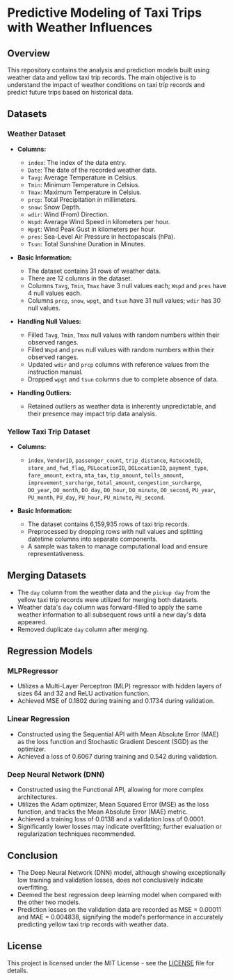 # Predictive Modeling of Taxi Trips with Weather Influences

## Overview

This repository contains the analysis and prediction models built using weather data and yellow taxi trip records. The main objective is to understand the impact of weather conditions on taxi trip records and predict future trips based on historical data.

## Datasets

### Weather Dataset

- **Columns:**
  - `index`: The index of the data entry.
  - `Date`: The date of the recorded weather data.
  - `Tavg`: Average Temperature in Celsius.
  - `Tmin`: Minimum Temperature in Celsius.
  - `Tmax`: Maximum Temperature in Celsius.
  - `prcp`: Total Precipitation in millimeters.
  - `snow`: Snow Depth.
  - `wdir`: Wind (From) Direction.
  - `Wspd`: Average Wind Speed in kilometers per hour.
  - `Wpgt`: Wind Peak Gust in kilometers per hour.
  - `pres`: Sea-Level Air Pressure in hectopascals (hPa).
  - `Tsun`: Total Sunshine Duration in Minutes.

- **Basic Information:**
  - The dataset contains 31 rows of weather data.
  - There are 12 columns in the dataset.
  - Columns `Tavg`, `Tmin`, `Tmax` have 3 null values each; `Wspd` and `pres` have 4 null values each.
  - Columns `prcp`, `snow`, `wpgt`, and `tsun` have 31 null values; `wdir` has 30 null values.

- **Handling Null Values:**
  - Filled `Tavg`, `Tmin`, `Tmax` null values with random numbers within their observed ranges.
  - Filled `Wspd` and `pres` null values with random numbers within their observed ranges.
  - Updated `wdir` and `prcp` columns with reference values from the instruction manual.
  - Dropped `wpgt` and `tsun` columns due to complete absence of data.

- **Handling Outliers:**
  - Retained outliers as weather data is inherently unpredictable, and their presence may impact trip data analysis.

### Yellow Taxi Trip Dataset

- **Columns:**
  - `index`, `VendorID`, `passenger_count`, `trip_distance`, `RatecodeID`, `store_and_fwd_flag`, `PULocationID`, `DOLocationID`, `payment_type`, `fare_amount`, `extra`, `mta_tax`, `tip_amount`, `tolls_amount`, `improvement_surcharge`, `total_amount`, `congestion_surcharge`, `DO_year`, `DO_month`, `DO_day`, `DO_hour`, `DO_minute`, `DO_second`, `PU_year`, `PU_month`, `PU_day`, `PU_hour`, `PU_minute`, `PU_second`.

- **Basic Information:**
  - The dataset contains 6,159,935 rows of taxi trip records.
  - Preprocessed by dropping rows with null values and splitting datetime columns into separate components.
  - A sample was taken to manage computational load and ensure representativeness.

## Merging Datasets

- The `day` column from the weather data and the `pickup day` from the yellow taxi trip records were utilized for merging both datasets.
- Weather data's `day` column was forward-filled to apply the same weather information to all subsequent rows until a new day's data appeared.
- Removed duplicate `day` column after merging.

## Regression Models

### MLPRegressor

- Utilizes a Multi-Layer Perceptron (MLP) regressor with hidden layers of sizes 64 and 32 and ReLU activation function.
- Achieved MSE of 0.1802 during training and 0.1734 during validation.

### Linear Regression

- Constructed using the Sequential API with Mean Absolute Error (MAE) as the loss function and Stochastic Gradient Descent (SGD) as the optimizer.
- Achieved a loss of 0.6067 during training and 0.542 during validation.

### Deep Neural Network (DNN)

- Constructed using the Functional API, allowing for more complex architectures.
- Utilizes the Adam optimizer, Mean Squared Error (MSE) as the loss function, and tracks the Mean Absolute Error (MAE) metric.
- Achieved a training loss of 0.0138 and a validation loss of 0.0001.
- Significantly lower losses may indicate overfitting; further evaluation or regularization techniques recommended.

## Conclusion

- The Deep Neural Network (DNN) model, although showing exceptionally low training and validation losses, does not conclusively indicate overfitting.
- Deemed the best regression deep learning model when compared with the other two models.
- Prediction losses on the validation data are recorded as MSE = 0.00011 and MAE = 0.004838, signifying the model's performance in accurately predicting yellow taxi trip records with weather data.


## License

This project is licensed under the MIT License - see the [LICENSE](LICENSE) file for details.

